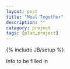 ```yaml
---
layout: post
title: "Meal Together"
description: ""
category: project
tags: [plan,project]
---
```

{% include JB/setup %}

Info to be filled in
